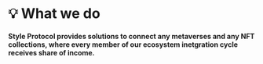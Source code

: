 # 💡 What we do

#### **Style Protocol** provides solutions to connect any metaverses and any NFT collections, where every member of our ecosystem inetgration cycle receives share of income.
